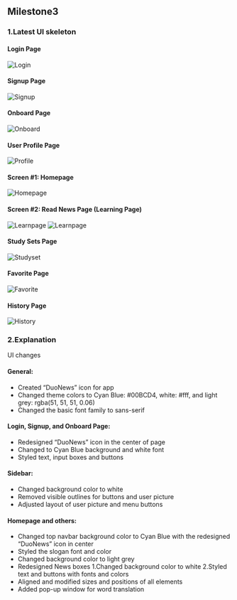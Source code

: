 ## Milestone3

### 1.Latest UI skeleton

#### Login Page
![Login]()

#### Signup Page
![Signup]()

#### Onboard Page
![Onboard]()

#### User Profile Page
![Profile]()

#### Screen #1: Homepage
![Homepage]()

#### Screen #2: Read News Page (Learning Page)
![Learnpage]()
![Learnpage]()

#### Study Sets Page
![Studyset]()

#### Favorite Page
![Favorite]()

#### History Page
![History]()



### 2.Explanation
UI changes
#### General:
- Created “DuoNews” icon for app
- Changed theme colors to Cyan Blue: #00BCD4, white: #fff, and light grey: rgba(51, 51, 51, 0.06)
- Changed the basic font family to sans-serif

#### Login, Signup, and Onboard Page:
- Redesigned “DuoNews” icon in the center of page
- Changed to Cyan Blue background and white font
- Styled text, input boxes and buttons

#### Sidebar:
- Changed background color to white
- Removed visible outlines for buttons and user picture
- Adjusted layout of user picture and menu buttons

#### Homepage and others:
- Changed top navbar background color to Cyan Blue with the redesigned “DuoNews” icon in center
- Styled the slogan font and color 
- Changed background color to light grey
- Redesigned News boxes
    1.Changed background color to white
    2.Styled text and buttons with fonts and colors
- Aligned and modified sizes and positions of all elements
- Added pop-up window for word translation

